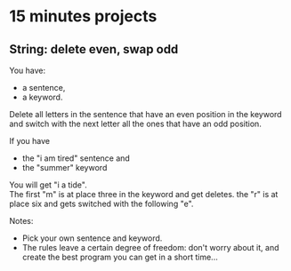 # 15 minutes projects

## String: delete even, swap odd

You have:

- a sentence,
- a keyword.

Delete all letters in the sentence that have an even position in the keyword and switch with the next letter all the ones that have an odd position.

If you have

- the "i am tired" sentence and 
- the "summer" keyword

You will get "i a tide".  
The first "m" is at place three in the keyword and get deletes. the "r" is at place six and gets switched with the following "e".

Notes:

- Pick your own sentence and keyword.
- The rules leave a certain degree of freedom: don't worry about it, and create the best program you can get in a short time...

